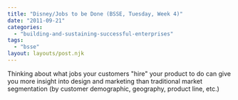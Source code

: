 ```yaml
---
title: "Disney/Jobs to be Done (BSSE, Tuesday, Week 4)"
date: "2011-09-21"
categories: 
  - "building-and-sustaining-successful-enterprises"
tags: 
  - "bsse"
layout: layouts/post.njk
---
```


Thinking about what jobs your customers "hire" your product to do can give you more insight into design and marketing than traditional market segmentation (by customer demographic, geography, product line, etc.)
